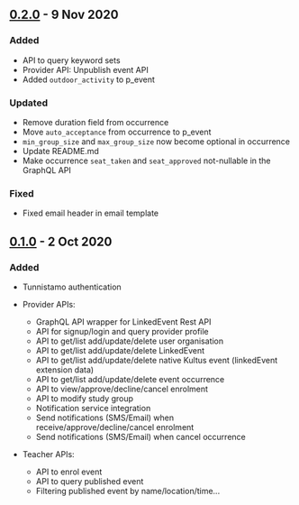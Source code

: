 <!-- REMINDER: While updating changelog, also remember to update
the version in palvelutarjotin/__init.py__ -->


## [0.2.0] - 9 Nov 2020
### Added
- API to query keyword sets
- Provider API: Unpublish event API
- Added `outdoor_activity` to p_event
### Updated
- Remove duration field from occurrence
- Move `auto_acceptance` from occurrence to p_event
- `min_group_size` and `max_group_size` now become optional in occurrence
- Update README.md
- Make occurrence `seat_taken` and `seat_approved` not-nullable in the GraphQL API 
### Fixed 
- Fixed email header in email template

## [0.1.0] - 2 Oct 2020
### Added
- Tunnistamo authentication
- Provider APIs:
    - GraphQL API wrapper for LinkedEvent Rest API
    - API for signup/login and query provider profile
    - API to get/list add/update/delete user organisation
    - API to get/list add/update/delete LinkedEvent
    - API to get/list add/update/delete native Kultus event (linkedEvent extension data)
    - API to get/list add/update/delete event occurrence
    - API to view/approve/decline/cancel enrolment
    - API to modify study group
    - Notification service integration
    - Send notifications (SMS/Email) when receive/approve/decline/cancel enrolment
    - Send notifications (SMS/Email) when cancel occurrence 
    
- Teacher APIs: 
    - API to enrol event
    - API to query published event
    - Filtering published event by name/location/time...
    
[Unreleased]: https://github.com/City-of-Helsinki/palvelutarjotin/compare/release-v0.1.0...HEAD
[0.2.0]: https://github.com/City-of-Helsinki/palvelutarjotin/compare/release-v0.1.0...v0.2.0
[0.1.0]: https://github.com/City-of-Helsinki/palvelutarjotin/releases/tag/release-v0.1.0

